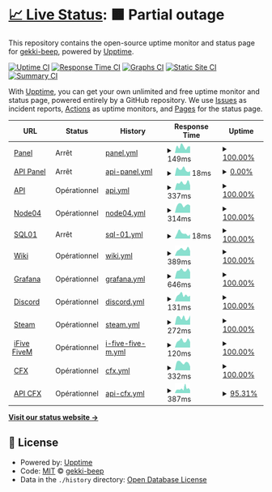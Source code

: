 # [📈 Live Status](https://gekki-beep.github.io/status-page): <!--live status--> **🟧 Partial outage**

This repository contains the open-source uptime monitor and status page for [gekki-beep](https://gekki-beep.github.io/status-page), powered by [Upptime](https://github.com/upptime/upptime).

[![Uptime CI](https://github.com/gekki-beep/status-page/workflows/Uptime%20CI/badge.svg)](https://github.com/gekki-beep/status-page/actions?query=workflow%3A%22Uptime+CI%22)
[![Response Time CI](https://github.com/gekki-beep/status-page/workflows/Response%20Time%20CI/badge.svg)](https://github.com/gekki-beep/status-page/actions?query=workflow%3A%22Response+Time+CI%22)
[![Graphs CI](https://github.com/gekki-beep/status-page/workflows/Graphs%20CI/badge.svg)](https://github.com/gekki-beep/status-page/actions?query=workflow%3A%22Graphs+CI%22)
[![Static Site CI](https://github.com/gekki-beep/status-page/workflows/Static%20Site%20CI/badge.svg)](https://github.com/gekki-beep/status-page/actions?query=workflow%3A%22Static+Site+CI%22)
[![Summary CI](https://github.com/gekki-beep/status-page/workflows/Summary%20CI/badge.svg)](https://github.com/gekki-beep/status-page/actions?query=workflow%3A%22Summary+CI%22)

With [Upptime](https://upptime.js.org), you can get your own unlimited and free uptime monitor and status page, powered entirely by a GitHub repository. We use [Issues](https://github.com/gekki-beep/status-page/issues) as incident reports, [Actions](https://github.com/gekki-beep/status-page/actions) as uptime monitors, and [Pages](https://gekki-beep.github.io/status-page) for the status page.

<!--start: status pages-->
<!-- This summary is generated by Upptime (https://github.com/upptime/upptime) -->
<!-- Do not edit this manually, your changes will be overwritten -->
<!-- prettier-ignore -->
| URL | Status | History | Response Time | Uptime |
| --- | ------ | ------- | ------------- | ------ |
| <img alt="" src="https://i.imgur.com/51J6HuV.png" height="13"> [Panel](https://pterodactyl.ifive-roleplay.fr/) | Arrêt | [panel.yml](https://github.com/Gekki-beep/status-page/commits/HEAD/history/panel.yml) | <details><summary><img alt="Response time graph" src="./graphs/panel/response-time-week.png" height="20"> 149ms</summary><br><a href="https://gekki-beep.github.io/status-page/history/panel"><img alt="Response time 170" src="https://img.shields.io/endpoint?url=https%3A%2F%2Fraw.githubusercontent.com%2FGekki-beep%2Fstatus-page%2FHEAD%2Fapi%2Fpanel%2Fresponse-time.json"></a><br><a href="https://gekki-beep.github.io/status-page/history/panel"><img alt="24-hour response time 150" src="https://img.shields.io/endpoint?url=https%3A%2F%2Fraw.githubusercontent.com%2FGekki-beep%2Fstatus-page%2FHEAD%2Fapi%2Fpanel%2Fresponse-time-day.json"></a><br><a href="https://gekki-beep.github.io/status-page/history/panel"><img alt="7-day response time 149" src="https://img.shields.io/endpoint?url=https%3A%2F%2Fraw.githubusercontent.com%2FGekki-beep%2Fstatus-page%2FHEAD%2Fapi%2Fpanel%2Fresponse-time-week.json"></a><br><a href="https://gekki-beep.github.io/status-page/history/panel"><img alt="30-day response time 151" src="https://img.shields.io/endpoint?url=https%3A%2F%2Fraw.githubusercontent.com%2FGekki-beep%2Fstatus-page%2FHEAD%2Fapi%2Fpanel%2Fresponse-time-month.json"></a><br><a href="https://gekki-beep.github.io/status-page/history/panel"><img alt="1-year response time 178" src="https://img.shields.io/endpoint?url=https%3A%2F%2Fraw.githubusercontent.com%2FGekki-beep%2Fstatus-page%2FHEAD%2Fapi%2Fpanel%2Fresponse-time-year.json"></a></details> | <details><summary><a href="https://gekki-beep.github.io/status-page/history/panel">100.00%</a></summary><a href="https://gekki-beep.github.io/status-page/history/panel"><img alt="All-time uptime 98.89%" src="https://img.shields.io/endpoint?url=https%3A%2F%2Fraw.githubusercontent.com%2FGekki-beep%2Fstatus-page%2FHEAD%2Fapi%2Fpanel%2Fuptime.json"></a><br><a href="https://gekki-beep.github.io/status-page/history/panel"><img alt="24-hour uptime 100.00%" src="https://img.shields.io/endpoint?url=https%3A%2F%2Fraw.githubusercontent.com%2FGekki-beep%2Fstatus-page%2FHEAD%2Fapi%2Fpanel%2Fuptime-day.json"></a><br><a href="https://gekki-beep.github.io/status-page/history/panel"><img alt="7-day uptime 100.00%" src="https://img.shields.io/endpoint?url=https%3A%2F%2Fraw.githubusercontent.com%2FGekki-beep%2Fstatus-page%2FHEAD%2Fapi%2Fpanel%2Fuptime-week.json"></a><br><a href="https://gekki-beep.github.io/status-page/history/panel"><img alt="30-day uptime 100.00%" src="https://img.shields.io/endpoint?url=https%3A%2F%2Fraw.githubusercontent.com%2FGekki-beep%2Fstatus-page%2FHEAD%2Fapi%2Fpanel%2Fuptime-month.json"></a><br><a href="https://gekki-beep.github.io/status-page/history/panel"><img alt="1-year uptime 100.00%" src="https://img.shields.io/endpoint?url=https%3A%2F%2Fraw.githubusercontent.com%2FGekki-beep%2Fstatus-page%2FHEAD%2Fapi%2Fpanel%2Fuptime-year.json"></a></details>
| <img alt="" src="https://i.imgur.com/51J6HuV.png" height="13"> [API Panel](https://pterodactyl.ifive-roleplay.fr/api/client/) | Arrêt | [api-panel.yml](https://github.com/Gekki-beep/status-page/commits/HEAD/history/api-panel.yml) | <details><summary><img alt="Response time graph" src="./graphs/api-panel/response-time-week.png" height="20"> 18ms</summary><br><a href="https://gekki-beep.github.io/status-page/history/api-panel"><img alt="Response time 20" src="https://img.shields.io/endpoint?url=https%3A%2F%2Fraw.githubusercontent.com%2FGekki-beep%2Fstatus-page%2FHEAD%2Fapi%2Fapi-panel%2Fresponse-time.json"></a><br><a href="https://gekki-beep.github.io/status-page/history/api-panel"><img alt="24-hour response time 24" src="https://img.shields.io/endpoint?url=https%3A%2F%2Fraw.githubusercontent.com%2FGekki-beep%2Fstatus-page%2FHEAD%2Fapi%2Fapi-panel%2Fresponse-time-day.json"></a><br><a href="https://gekki-beep.github.io/status-page/history/api-panel"><img alt="7-day response time 18" src="https://img.shields.io/endpoint?url=https%3A%2F%2Fraw.githubusercontent.com%2FGekki-beep%2Fstatus-page%2FHEAD%2Fapi%2Fapi-panel%2Fresponse-time-week.json"></a><br><a href="https://gekki-beep.github.io/status-page/history/api-panel"><img alt="30-day response time 19" src="https://img.shields.io/endpoint?url=https%3A%2F%2Fraw.githubusercontent.com%2FGekki-beep%2Fstatus-page%2FHEAD%2Fapi%2Fapi-panel%2Fresponse-time-month.json"></a><br><a href="https://gekki-beep.github.io/status-page/history/api-panel"><img alt="1-year response time 20" src="https://img.shields.io/endpoint?url=https%3A%2F%2Fraw.githubusercontent.com%2FGekki-beep%2Fstatus-page%2FHEAD%2Fapi%2Fapi-panel%2Fresponse-time-year.json"></a></details> | <details><summary><a href="https://gekki-beep.github.io/status-page/history/api-panel">0.00%</a></summary><a href="https://gekki-beep.github.io/status-page/history/api-panel"><img alt="All-time uptime 0.00%" src="https://img.shields.io/endpoint?url=https%3A%2F%2Fraw.githubusercontent.com%2FGekki-beep%2Fstatus-page%2FHEAD%2Fapi%2Fapi-panel%2Fuptime.json"></a><br><a href="https://gekki-beep.github.io/status-page/history/api-panel"><img alt="24-hour uptime 0.00%" src="https://img.shields.io/endpoint?url=https%3A%2F%2Fraw.githubusercontent.com%2FGekki-beep%2Fstatus-page%2FHEAD%2Fapi%2Fapi-panel%2Fuptime-day.json"></a><br><a href="https://gekki-beep.github.io/status-page/history/api-panel"><img alt="7-day uptime 0.00%" src="https://img.shields.io/endpoint?url=https%3A%2F%2Fraw.githubusercontent.com%2FGekki-beep%2Fstatus-page%2FHEAD%2Fapi%2Fapi-panel%2Fuptime-week.json"></a><br><a href="https://gekki-beep.github.io/status-page/history/api-panel"><img alt="30-day uptime 1.38%" src="https://img.shields.io/endpoint?url=https%3A%2F%2Fraw.githubusercontent.com%2FGekki-beep%2Fstatus-page%2FHEAD%2Fapi%2Fapi-panel%2Fuptime-month.json"></a><br><a href="https://gekki-beep.github.io/status-page/history/api-panel"><img alt="1-year uptime 0.00%" src="https://img.shields.io/endpoint?url=https%3A%2F%2Fraw.githubusercontent.com%2FGekki-beep%2Fstatus-page%2FHEAD%2Fapi%2Fapi-panel%2Fuptime-year.json"></a></details>
| <img alt="" src="https://i.imgur.com/51J6HuV.png" height="13"> [API](http://node04.ifive-community.fr:10003/ifive) | Opérationnel | [api.yml](https://github.com/Gekki-beep/status-page/commits/HEAD/history/api.yml) | <details><summary><img alt="Response time graph" src="./graphs/api/response-time-week.png" height="20"> 337ms</summary><br><a href="https://gekki-beep.github.io/status-page/history/api"><img alt="Response time 458" src="https://img.shields.io/endpoint?url=https%3A%2F%2Fraw.githubusercontent.com%2FGekki-beep%2Fstatus-page%2FHEAD%2Fapi%2Fapi%2Fresponse-time.json"></a><br><a href="https://gekki-beep.github.io/status-page/history/api"><img alt="24-hour response time 383" src="https://img.shields.io/endpoint?url=https%3A%2F%2Fraw.githubusercontent.com%2FGekki-beep%2Fstatus-page%2FHEAD%2Fapi%2Fapi%2Fresponse-time-day.json"></a><br><a href="https://gekki-beep.github.io/status-page/history/api"><img alt="7-day response time 337" src="https://img.shields.io/endpoint?url=https%3A%2F%2Fraw.githubusercontent.com%2FGekki-beep%2Fstatus-page%2FHEAD%2Fapi%2Fapi%2Fresponse-time-week.json"></a><br><a href="https://gekki-beep.github.io/status-page/history/api"><img alt="30-day response time 471" src="https://img.shields.io/endpoint?url=https%3A%2F%2Fraw.githubusercontent.com%2FGekki-beep%2Fstatus-page%2FHEAD%2Fapi%2Fapi%2Fresponse-time-month.json"></a><br><a href="https://gekki-beep.github.io/status-page/history/api"><img alt="1-year response time 458" src="https://img.shields.io/endpoint?url=https%3A%2F%2Fraw.githubusercontent.com%2FGekki-beep%2Fstatus-page%2FHEAD%2Fapi%2Fapi%2Fresponse-time-year.json"></a></details> | <details><summary><a href="https://gekki-beep.github.io/status-page/history/api">100.00%</a></summary><a href="https://gekki-beep.github.io/status-page/history/api"><img alt="All-time uptime 100.00%" src="https://img.shields.io/endpoint?url=https%3A%2F%2Fraw.githubusercontent.com%2FGekki-beep%2Fstatus-page%2FHEAD%2Fapi%2Fapi%2Fuptime.json"></a><br><a href="https://gekki-beep.github.io/status-page/history/api"><img alt="24-hour uptime 100.00%" src="https://img.shields.io/endpoint?url=https%3A%2F%2Fraw.githubusercontent.com%2FGekki-beep%2Fstatus-page%2FHEAD%2Fapi%2Fapi%2Fuptime-day.json"></a><br><a href="https://gekki-beep.github.io/status-page/history/api"><img alt="7-day uptime 100.00%" src="https://img.shields.io/endpoint?url=https%3A%2F%2Fraw.githubusercontent.com%2FGekki-beep%2Fstatus-page%2FHEAD%2Fapi%2Fapi%2Fuptime-week.json"></a><br><a href="https://gekki-beep.github.io/status-page/history/api"><img alt="30-day uptime 100.00%" src="https://img.shields.io/endpoint?url=https%3A%2F%2Fraw.githubusercontent.com%2FGekki-beep%2Fstatus-page%2FHEAD%2Fapi%2Fapi%2Fuptime-month.json"></a><br><a href="https://gekki-beep.github.io/status-page/history/api"><img alt="1-year uptime 100.00%" src="https://img.shields.io/endpoint?url=https%3A%2F%2Fraw.githubusercontent.com%2FGekki-beep%2Fstatus-page%2FHEAD%2Fapi%2Fapi%2Fuptime-year.json"></a></details>
| <img alt="" src="https://i.imgur.com/51J6HuV.png" height="13"> [Node04](http://node04.ifive-community.fr/) | Opérationnel | [node04.yml](https://github.com/Gekki-beep/status-page/commits/HEAD/history/node04.yml) | <details><summary><img alt="Response time graph" src="./graphs/node04/response-time-week.png" height="20"> 314ms</summary><br><a href="https://gekki-beep.github.io/status-page/history/node04"><img alt="Response time 281" src="https://img.shields.io/endpoint?url=https%3A%2F%2Fraw.githubusercontent.com%2FGekki-beep%2Fstatus-page%2FHEAD%2Fapi%2Fnode04%2Fresponse-time.json"></a><br><a href="https://gekki-beep.github.io/status-page/history/node04"><img alt="24-hour response time 377" src="https://img.shields.io/endpoint?url=https%3A%2F%2Fraw.githubusercontent.com%2FGekki-beep%2Fstatus-page%2FHEAD%2Fapi%2Fnode04%2Fresponse-time-day.json"></a><br><a href="https://gekki-beep.github.io/status-page/history/node04"><img alt="7-day response time 314" src="https://img.shields.io/endpoint?url=https%3A%2F%2Fraw.githubusercontent.com%2FGekki-beep%2Fstatus-page%2FHEAD%2Fapi%2Fnode04%2Fresponse-time-week.json"></a><br><a href="https://gekki-beep.github.io/status-page/history/node04"><img alt="30-day response time 289" src="https://img.shields.io/endpoint?url=https%3A%2F%2Fraw.githubusercontent.com%2FGekki-beep%2Fstatus-page%2FHEAD%2Fapi%2Fnode04%2Fresponse-time-month.json"></a><br><a href="https://gekki-beep.github.io/status-page/history/node04"><img alt="1-year response time 278" src="https://img.shields.io/endpoint?url=https%3A%2F%2Fraw.githubusercontent.com%2FGekki-beep%2Fstatus-page%2FHEAD%2Fapi%2Fnode04%2Fresponse-time-year.json"></a></details> | <details><summary><a href="https://gekki-beep.github.io/status-page/history/node04">100.00%</a></summary><a href="https://gekki-beep.github.io/status-page/history/node04"><img alt="All-time uptime 88.55%" src="https://img.shields.io/endpoint?url=https%3A%2F%2Fraw.githubusercontent.com%2FGekki-beep%2Fstatus-page%2FHEAD%2Fapi%2Fnode04%2Fuptime.json"></a><br><a href="https://gekki-beep.github.io/status-page/history/node04"><img alt="24-hour uptime 100.00%" src="https://img.shields.io/endpoint?url=https%3A%2F%2Fraw.githubusercontent.com%2FGekki-beep%2Fstatus-page%2FHEAD%2Fapi%2Fnode04%2Fuptime-day.json"></a><br><a href="https://gekki-beep.github.io/status-page/history/node04"><img alt="7-day uptime 100.00%" src="https://img.shields.io/endpoint?url=https%3A%2F%2Fraw.githubusercontent.com%2FGekki-beep%2Fstatus-page%2FHEAD%2Fapi%2Fnode04%2Fuptime-week.json"></a><br><a href="https://gekki-beep.github.io/status-page/history/node04"><img alt="30-day uptime 100.00%" src="https://img.shields.io/endpoint?url=https%3A%2F%2Fraw.githubusercontent.com%2FGekki-beep%2Fstatus-page%2FHEAD%2Fapi%2Fnode04%2Fuptime-month.json"></a><br><a href="https://gekki-beep.github.io/status-page/history/node04"><img alt="1-year uptime 99.80%" src="https://img.shields.io/endpoint?url=https%3A%2F%2Fraw.githubusercontent.com%2FGekki-beep%2Fstatus-page%2FHEAD%2Fapi%2Fnode04%2Fuptime-year.json"></a></details>
| <img alt="" src="https://i.imgur.com/51J6HuV.png" height="13"> [SQL01](https://pterodactyl.ifive-roleplay.fr/pma) | Arrêt | [sql-01.yml](https://github.com/Gekki-beep/status-page/commits/HEAD/history/sql-01.yml) | <details><summary><img alt="Response time graph" src="./graphs/sql-01/response-time-week.png" height="20"> 18ms</summary><br><a href="https://gekki-beep.github.io/status-page/history/sql-01"><img alt="Response time 16" src="https://img.shields.io/endpoint?url=https%3A%2F%2Fraw.githubusercontent.com%2FGekki-beep%2Fstatus-page%2FHEAD%2Fapi%2Fsql-01%2Fresponse-time.json"></a><br><a href="https://gekki-beep.github.io/status-page/history/sql-01"><img alt="24-hour response time 22" src="https://img.shields.io/endpoint?url=https%3A%2F%2Fraw.githubusercontent.com%2FGekki-beep%2Fstatus-page%2FHEAD%2Fapi%2Fsql-01%2Fresponse-time-day.json"></a><br><a href="https://gekki-beep.github.io/status-page/history/sql-01"><img alt="7-day response time 18" src="https://img.shields.io/endpoint?url=https%3A%2F%2Fraw.githubusercontent.com%2FGekki-beep%2Fstatus-page%2FHEAD%2Fapi%2Fsql-01%2Fresponse-time-week.json"></a><br><a href="https://gekki-beep.github.io/status-page/history/sql-01"><img alt="30-day response time 20" src="https://img.shields.io/endpoint?url=https%3A%2F%2Fraw.githubusercontent.com%2FGekki-beep%2Fstatus-page%2FHEAD%2Fapi%2Fsql-01%2Fresponse-time-month.json"></a><br><a href="https://gekki-beep.github.io/status-page/history/sql-01"><img alt="1-year response time 17" src="https://img.shields.io/endpoint?url=https%3A%2F%2Fraw.githubusercontent.com%2FGekki-beep%2Fstatus-page%2FHEAD%2Fapi%2Fsql-01%2Fresponse-time-year.json"></a></details> | <details><summary><a href="https://gekki-beep.github.io/status-page/history/sql-01">100.00%</a></summary><a href="https://gekki-beep.github.io/status-page/history/sql-01"><img alt="All-time uptime 98.12%" src="https://img.shields.io/endpoint?url=https%3A%2F%2Fraw.githubusercontent.com%2FGekki-beep%2Fstatus-page%2FHEAD%2Fapi%2Fsql-01%2Fuptime.json"></a><br><a href="https://gekki-beep.github.io/status-page/history/sql-01"><img alt="24-hour uptime 100.00%" src="https://img.shields.io/endpoint?url=https%3A%2F%2Fraw.githubusercontent.com%2FGekki-beep%2Fstatus-page%2FHEAD%2Fapi%2Fsql-01%2Fuptime-day.json"></a><br><a href="https://gekki-beep.github.io/status-page/history/sql-01"><img alt="7-day uptime 100.00%" src="https://img.shields.io/endpoint?url=https%3A%2F%2Fraw.githubusercontent.com%2FGekki-beep%2Fstatus-page%2FHEAD%2Fapi%2Fsql-01%2Fuptime-week.json"></a><br><a href="https://gekki-beep.github.io/status-page/history/sql-01"><img alt="30-day uptime 100.00%" src="https://img.shields.io/endpoint?url=https%3A%2F%2Fraw.githubusercontent.com%2FGekki-beep%2Fstatus-page%2FHEAD%2Fapi%2Fsql-01%2Fuptime-month.json"></a><br><a href="https://gekki-beep.github.io/status-page/history/sql-01"><img alt="1-year uptime 100.00%" src="https://img.shields.io/endpoint?url=https%3A%2F%2Fraw.githubusercontent.com%2FGekki-beep%2Fstatus-page%2FHEAD%2Fapi%2Fsql-01%2Fuptime-year.json"></a></details>
| <img alt="" src="https://icons.duckduckgo.com/ip3/wiki.ifive-community.fr.ico" height="13"> [Wiki](https://wiki.ifive-community.fr) | Opérationnel | [wiki.yml](https://github.com/Gekki-beep/status-page/commits/HEAD/history/wiki.yml) | <details><summary><img alt="Response time graph" src="./graphs/wiki/response-time-week.png" height="20"> 389ms</summary><br><a href="https://gekki-beep.github.io/status-page/history/wiki"><img alt="Response time 528" src="https://img.shields.io/endpoint?url=https%3A%2F%2Fraw.githubusercontent.com%2FGekki-beep%2Fstatus-page%2FHEAD%2Fapi%2Fwiki%2Fresponse-time.json"></a><br><a href="https://gekki-beep.github.io/status-page/history/wiki"><img alt="24-hour response time 448" src="https://img.shields.io/endpoint?url=https%3A%2F%2Fraw.githubusercontent.com%2FGekki-beep%2Fstatus-page%2FHEAD%2Fapi%2Fwiki%2Fresponse-time-day.json"></a><br><a href="https://gekki-beep.github.io/status-page/history/wiki"><img alt="7-day response time 389" src="https://img.shields.io/endpoint?url=https%3A%2F%2Fraw.githubusercontent.com%2FGekki-beep%2Fstatus-page%2FHEAD%2Fapi%2Fwiki%2Fresponse-time-week.json"></a><br><a href="https://gekki-beep.github.io/status-page/history/wiki"><img alt="30-day response time 509" src="https://img.shields.io/endpoint?url=https%3A%2F%2Fraw.githubusercontent.com%2FGekki-beep%2Fstatus-page%2FHEAD%2Fapi%2Fwiki%2Fresponse-time-month.json"></a><br><a href="https://gekki-beep.github.io/status-page/history/wiki"><img alt="1-year response time 523" src="https://img.shields.io/endpoint?url=https%3A%2F%2Fraw.githubusercontent.com%2FGekki-beep%2Fstatus-page%2FHEAD%2Fapi%2Fwiki%2Fresponse-time-year.json"></a></details> | <details><summary><a href="https://gekki-beep.github.io/status-page/history/wiki">100.00%</a></summary><a href="https://gekki-beep.github.io/status-page/history/wiki"><img alt="All-time uptime 56.88%" src="https://img.shields.io/endpoint?url=https%3A%2F%2Fraw.githubusercontent.com%2FGekki-beep%2Fstatus-page%2FHEAD%2Fapi%2Fwiki%2Fuptime.json"></a><br><a href="https://gekki-beep.github.io/status-page/history/wiki"><img alt="24-hour uptime 100.00%" src="https://img.shields.io/endpoint?url=https%3A%2F%2Fraw.githubusercontent.com%2FGekki-beep%2Fstatus-page%2FHEAD%2Fapi%2Fwiki%2Fuptime-day.json"></a><br><a href="https://gekki-beep.github.io/status-page/history/wiki"><img alt="7-day uptime 100.00%" src="https://img.shields.io/endpoint?url=https%3A%2F%2Fraw.githubusercontent.com%2FGekki-beep%2Fstatus-page%2FHEAD%2Fapi%2Fwiki%2Fuptime-week.json"></a><br><a href="https://gekki-beep.github.io/status-page/history/wiki"><img alt="30-day uptime 100.00%" src="https://img.shields.io/endpoint?url=https%3A%2F%2Fraw.githubusercontent.com%2FGekki-beep%2Fstatus-page%2FHEAD%2Fapi%2Fwiki%2Fuptime-month.json"></a><br><a href="https://gekki-beep.github.io/status-page/history/wiki"><img alt="1-year uptime 33.77%" src="https://img.shields.io/endpoint?url=https%3A%2F%2Fraw.githubusercontent.com%2FGekki-beep%2Fstatus-page%2FHEAD%2Fapi%2Fwiki%2Fuptime-year.json"></a></details>
| <img alt="" src="https://i.imgur.com/51J6HuV.png" height="13"> [Grafana](http://node04.ifive-community.fr:10004) | Opérationnel | [grafana.yml](https://github.com/Gekki-beep/status-page/commits/HEAD/history/grafana.yml) | <details><summary><img alt="Response time graph" src="./graphs/grafana/response-time-week.png" height="20"> 646ms</summary><br><a href="https://gekki-beep.github.io/status-page/history/grafana"><img alt="Response time 638" src="https://img.shields.io/endpoint?url=https%3A%2F%2Fraw.githubusercontent.com%2FGekki-beep%2Fstatus-page%2FHEAD%2Fapi%2Fgrafana%2Fresponse-time.json"></a><br><a href="https://gekki-beep.github.io/status-page/history/grafana"><img alt="24-hour response time 664" src="https://img.shields.io/endpoint?url=https%3A%2F%2Fraw.githubusercontent.com%2FGekki-beep%2Fstatus-page%2FHEAD%2Fapi%2Fgrafana%2Fresponse-time-day.json"></a><br><a href="https://gekki-beep.github.io/status-page/history/grafana"><img alt="7-day response time 646" src="https://img.shields.io/endpoint?url=https%3A%2F%2Fraw.githubusercontent.com%2FGekki-beep%2Fstatus-page%2FHEAD%2Fapi%2Fgrafana%2Fresponse-time-week.json"></a><br><a href="https://gekki-beep.github.io/status-page/history/grafana"><img alt="30-day response time 627" src="https://img.shields.io/endpoint?url=https%3A%2F%2Fraw.githubusercontent.com%2FGekki-beep%2Fstatus-page%2FHEAD%2Fapi%2Fgrafana%2Fresponse-time-month.json"></a><br><a href="https://gekki-beep.github.io/status-page/history/grafana"><img alt="1-year response time 638" src="https://img.shields.io/endpoint?url=https%3A%2F%2Fraw.githubusercontent.com%2FGekki-beep%2Fstatus-page%2FHEAD%2Fapi%2Fgrafana%2Fresponse-time-year.json"></a></details> | <details><summary><a href="https://gekki-beep.github.io/status-page/history/grafana">100.00%</a></summary><a href="https://gekki-beep.github.io/status-page/history/grafana"><img alt="All-time uptime 100.00%" src="https://img.shields.io/endpoint?url=https%3A%2F%2Fraw.githubusercontent.com%2FGekki-beep%2Fstatus-page%2FHEAD%2Fapi%2Fgrafana%2Fuptime.json"></a><br><a href="https://gekki-beep.github.io/status-page/history/grafana"><img alt="24-hour uptime 100.00%" src="https://img.shields.io/endpoint?url=https%3A%2F%2Fraw.githubusercontent.com%2FGekki-beep%2Fstatus-page%2FHEAD%2Fapi%2Fgrafana%2Fuptime-day.json"></a><br><a href="https://gekki-beep.github.io/status-page/history/grafana"><img alt="7-day uptime 100.00%" src="https://img.shields.io/endpoint?url=https%3A%2F%2Fraw.githubusercontent.com%2FGekki-beep%2Fstatus-page%2FHEAD%2Fapi%2Fgrafana%2Fuptime-week.json"></a><br><a href="https://gekki-beep.github.io/status-page/history/grafana"><img alt="30-day uptime 100.00%" src="https://img.shields.io/endpoint?url=https%3A%2F%2Fraw.githubusercontent.com%2FGekki-beep%2Fstatus-page%2FHEAD%2Fapi%2Fgrafana%2Fuptime-month.json"></a><br><a href="https://gekki-beep.github.io/status-page/history/grafana"><img alt="1-year uptime 100.00%" src="https://img.shields.io/endpoint?url=https%3A%2F%2Fraw.githubusercontent.com%2FGekki-beep%2Fstatus-page%2FHEAD%2Fapi%2Fgrafana%2Fuptime-year.json"></a></details>
| <img alt="" src="https://icons.duckduckgo.com/ip3/discord.com.ico" height="13"> [Discord](https://discord.com/) | Opérationnel | [discord.yml](https://github.com/Gekki-beep/status-page/commits/HEAD/history/discord.yml) | <details><summary><img alt="Response time graph" src="./graphs/discord/response-time-week.png" height="20"> 131ms</summary><br><a href="https://gekki-beep.github.io/status-page/history/discord"><img alt="Response time 72" src="https://img.shields.io/endpoint?url=https%3A%2F%2Fraw.githubusercontent.com%2FGekki-beep%2Fstatus-page%2FHEAD%2Fapi%2Fdiscord%2Fresponse-time.json"></a><br><a href="https://gekki-beep.github.io/status-page/history/discord"><img alt="24-hour response time 176" src="https://img.shields.io/endpoint?url=https%3A%2F%2Fraw.githubusercontent.com%2FGekki-beep%2Fstatus-page%2FHEAD%2Fapi%2Fdiscord%2Fresponse-time-day.json"></a><br><a href="https://gekki-beep.github.io/status-page/history/discord"><img alt="7-day response time 131" src="https://img.shields.io/endpoint?url=https%3A%2F%2Fraw.githubusercontent.com%2FGekki-beep%2Fstatus-page%2FHEAD%2Fapi%2Fdiscord%2Fresponse-time-week.json"></a><br><a href="https://gekki-beep.github.io/status-page/history/discord"><img alt="30-day response time 133" src="https://img.shields.io/endpoint?url=https%3A%2F%2Fraw.githubusercontent.com%2FGekki-beep%2Fstatus-page%2FHEAD%2Fapi%2Fdiscord%2Fresponse-time-month.json"></a><br><a href="https://gekki-beep.github.io/status-page/history/discord"><img alt="1-year response time 75" src="https://img.shields.io/endpoint?url=https%3A%2F%2Fraw.githubusercontent.com%2FGekki-beep%2Fstatus-page%2FHEAD%2Fapi%2Fdiscord%2Fresponse-time-year.json"></a></details> | <details><summary><a href="https://gekki-beep.github.io/status-page/history/discord">100.00%</a></summary><a href="https://gekki-beep.github.io/status-page/history/discord"><img alt="All-time uptime 83.94%" src="https://img.shields.io/endpoint?url=https%3A%2F%2Fraw.githubusercontent.com%2FGekki-beep%2Fstatus-page%2FHEAD%2Fapi%2Fdiscord%2Fuptime.json"></a><br><a href="https://gekki-beep.github.io/status-page/history/discord"><img alt="24-hour uptime 100.00%" src="https://img.shields.io/endpoint?url=https%3A%2F%2Fraw.githubusercontent.com%2FGekki-beep%2Fstatus-page%2FHEAD%2Fapi%2Fdiscord%2Fuptime-day.json"></a><br><a href="https://gekki-beep.github.io/status-page/history/discord"><img alt="7-day uptime 100.00%" src="https://img.shields.io/endpoint?url=https%3A%2F%2Fraw.githubusercontent.com%2FGekki-beep%2Fstatus-page%2FHEAD%2Fapi%2Fdiscord%2Fuptime-week.json"></a><br><a href="https://gekki-beep.github.io/status-page/history/discord"><img alt="30-day uptime 100.00%" src="https://img.shields.io/endpoint?url=https%3A%2F%2Fraw.githubusercontent.com%2FGekki-beep%2Fstatus-page%2FHEAD%2Fapi%2Fdiscord%2Fuptime-month.json"></a><br><a href="https://gekki-beep.github.io/status-page/history/discord"><img alt="1-year uptime 100.00%" src="https://img.shields.io/endpoint?url=https%3A%2F%2Fraw.githubusercontent.com%2FGekki-beep%2Fstatus-page%2FHEAD%2Fapi%2Fdiscord%2Fuptime-year.json"></a></details>
| <img alt="" src="https://www.pinclipart.com/picdir/middle/100-1003109_steam-clip-art.png" height="13"> [Steam](https://api.steampowered.com) | Opérationnel | [steam.yml](https://github.com/Gekki-beep/status-page/commits/HEAD/history/steam.yml) | <details><summary><img alt="Response time graph" src="./graphs/steam/response-time-week.png" height="20"> 272ms</summary><br><a href="https://gekki-beep.github.io/status-page/history/steam"><img alt="Response time 302" src="https://img.shields.io/endpoint?url=https%3A%2F%2Fraw.githubusercontent.com%2FGekki-beep%2Fstatus-page%2FHEAD%2Fapi%2Fsteam%2Fresponse-time.json"></a><br><a href="https://gekki-beep.github.io/status-page/history/steam"><img alt="24-hour response time 299" src="https://img.shields.io/endpoint?url=https%3A%2F%2Fraw.githubusercontent.com%2FGekki-beep%2Fstatus-page%2FHEAD%2Fapi%2Fsteam%2Fresponse-time-day.json"></a><br><a href="https://gekki-beep.github.io/status-page/history/steam"><img alt="7-day response time 272" src="https://img.shields.io/endpoint?url=https%3A%2F%2Fraw.githubusercontent.com%2FGekki-beep%2Fstatus-page%2FHEAD%2Fapi%2Fsteam%2Fresponse-time-week.json"></a><br><a href="https://gekki-beep.github.io/status-page/history/steam"><img alt="30-day response time 731" src="https://img.shields.io/endpoint?url=https%3A%2F%2Fraw.githubusercontent.com%2FGekki-beep%2Fstatus-page%2FHEAD%2Fapi%2Fsteam%2Fresponse-time-month.json"></a><br><a href="https://gekki-beep.github.io/status-page/history/steam"><img alt="1-year response time 308" src="https://img.shields.io/endpoint?url=https%3A%2F%2Fraw.githubusercontent.com%2FGekki-beep%2Fstatus-page%2FHEAD%2Fapi%2Fsteam%2Fresponse-time-year.json"></a></details> | <details><summary><a href="https://gekki-beep.github.io/status-page/history/steam">100.00%</a></summary><a href="https://gekki-beep.github.io/status-page/history/steam"><img alt="All-time uptime 99.99%" src="https://img.shields.io/endpoint?url=https%3A%2F%2Fraw.githubusercontent.com%2FGekki-beep%2Fstatus-page%2FHEAD%2Fapi%2Fsteam%2Fuptime.json"></a><br><a href="https://gekki-beep.github.io/status-page/history/steam"><img alt="24-hour uptime 100.00%" src="https://img.shields.io/endpoint?url=https%3A%2F%2Fraw.githubusercontent.com%2FGekki-beep%2Fstatus-page%2FHEAD%2Fapi%2Fsteam%2Fuptime-day.json"></a><br><a href="https://gekki-beep.github.io/status-page/history/steam"><img alt="7-day uptime 100.00%" src="https://img.shields.io/endpoint?url=https%3A%2F%2Fraw.githubusercontent.com%2FGekki-beep%2Fstatus-page%2FHEAD%2Fapi%2Fsteam%2Fuptime-week.json"></a><br><a href="https://gekki-beep.github.io/status-page/history/steam"><img alt="30-day uptime 99.81%" src="https://img.shields.io/endpoint?url=https%3A%2F%2Fraw.githubusercontent.com%2FGekki-beep%2Fstatus-page%2FHEAD%2Fapi%2Fsteam%2Fuptime-month.json"></a><br><a href="https://gekki-beep.github.io/status-page/history/steam"><img alt="1-year uptime 99.98%" src="https://img.shields.io/endpoint?url=https%3A%2F%2Fraw.githubusercontent.com%2FGekki-beep%2Fstatus-page%2FHEAD%2Fapi%2Fsteam%2Fuptime-year.json"></a></details>
| <img alt="" src="https://i.imgur.com/51J6HuV.png" height="13"> [iFive FiveM](node04.ifive-community.fr) | Opérationnel | [i-five-five-m.yml](https://github.com/Gekki-beep/status-page/commits/HEAD/history/i-five-five-m.yml) | <details><summary><img alt="Response time graph" src="./graphs/i-five-five-m/response-time-week.png" height="20"> 120ms</summary><br><a href="https://gekki-beep.github.io/status-page/history/i-five-five-m"><img alt="Response time 118" src="https://img.shields.io/endpoint?url=https%3A%2F%2Fraw.githubusercontent.com%2FGekki-beep%2Fstatus-page%2FHEAD%2Fapi%2Fi-five-five-m%2Fresponse-time.json"></a><br><a href="https://gekki-beep.github.io/status-page/history/i-five-five-m"><img alt="24-hour response time 119" src="https://img.shields.io/endpoint?url=https%3A%2F%2Fraw.githubusercontent.com%2FGekki-beep%2Fstatus-page%2FHEAD%2Fapi%2Fi-five-five-m%2Fresponse-time-day.json"></a><br><a href="https://gekki-beep.github.io/status-page/history/i-five-five-m"><img alt="7-day response time 120" src="https://img.shields.io/endpoint?url=https%3A%2F%2Fraw.githubusercontent.com%2FGekki-beep%2Fstatus-page%2FHEAD%2Fapi%2Fi-five-five-m%2Fresponse-time-week.json"></a><br><a href="https://gekki-beep.github.io/status-page/history/i-five-five-m"><img alt="30-day response time 117" src="https://img.shields.io/endpoint?url=https%3A%2F%2Fraw.githubusercontent.com%2FGekki-beep%2Fstatus-page%2FHEAD%2Fapi%2Fi-five-five-m%2Fresponse-time-month.json"></a><br><a href="https://gekki-beep.github.io/status-page/history/i-five-five-m"><img alt="1-year response time 118" src="https://img.shields.io/endpoint?url=https%3A%2F%2Fraw.githubusercontent.com%2FGekki-beep%2Fstatus-page%2FHEAD%2Fapi%2Fi-five-five-m%2Fresponse-time-year.json"></a></details> | <details><summary><a href="https://gekki-beep.github.io/status-page/history/i-five-five-m">100.00%</a></summary><a href="https://gekki-beep.github.io/status-page/history/i-five-five-m"><img alt="All-time uptime 96.71%" src="https://img.shields.io/endpoint?url=https%3A%2F%2Fraw.githubusercontent.com%2FGekki-beep%2Fstatus-page%2FHEAD%2Fapi%2Fi-five-five-m%2Fuptime.json"></a><br><a href="https://gekki-beep.github.io/status-page/history/i-five-five-m"><img alt="24-hour uptime 100.00%" src="https://img.shields.io/endpoint?url=https%3A%2F%2Fraw.githubusercontent.com%2FGekki-beep%2Fstatus-page%2FHEAD%2Fapi%2Fi-five-five-m%2Fuptime-day.json"></a><br><a href="https://gekki-beep.github.io/status-page/history/i-five-five-m"><img alt="7-day uptime 100.00%" src="https://img.shields.io/endpoint?url=https%3A%2F%2Fraw.githubusercontent.com%2FGekki-beep%2Fstatus-page%2FHEAD%2Fapi%2Fi-five-five-m%2Fuptime-week.json"></a><br><a href="https://gekki-beep.github.io/status-page/history/i-five-five-m"><img alt="30-day uptime 96.18%" src="https://img.shields.io/endpoint?url=https%3A%2F%2Fraw.githubusercontent.com%2FGekki-beep%2Fstatus-page%2FHEAD%2Fapi%2Fi-five-five-m%2Fuptime-month.json"></a><br><a href="https://gekki-beep.github.io/status-page/history/i-five-five-m"><img alt="1-year uptime 96.71%" src="https://img.shields.io/endpoint?url=https%3A%2F%2Fraw.githubusercontent.com%2FGekki-beep%2Fstatus-page%2FHEAD%2Fapi%2Fi-five-five-m%2Fuptime-year.json"></a></details>
| <img alt="" src="https://avatars.githubusercontent.com/u/25160833?s=280&v=4" height="13"> [CFX](https://cfx.re/join/pzvm47) | Opérationnel | [cfx.yml](https://github.com/Gekki-beep/status-page/commits/HEAD/history/cfx.yml) | <details><summary><img alt="Response time graph" src="./graphs/cfx/response-time-week.png" height="20"> 332ms</summary><br><a href="https://gekki-beep.github.io/status-page/history/cfx"><img alt="Response time 776" src="https://img.shields.io/endpoint?url=https%3A%2F%2Fraw.githubusercontent.com%2FGekki-beep%2Fstatus-page%2FHEAD%2Fapi%2Fcfx%2Fresponse-time.json"></a><br><a href="https://gekki-beep.github.io/status-page/history/cfx"><img alt="24-hour response time 251" src="https://img.shields.io/endpoint?url=https%3A%2F%2Fraw.githubusercontent.com%2FGekki-beep%2Fstatus-page%2FHEAD%2Fapi%2Fcfx%2Fresponse-time-day.json"></a><br><a href="https://gekki-beep.github.io/status-page/history/cfx"><img alt="7-day response time 332" src="https://img.shields.io/endpoint?url=https%3A%2F%2Fraw.githubusercontent.com%2FGekki-beep%2Fstatus-page%2FHEAD%2Fapi%2Fcfx%2Fresponse-time-week.json"></a><br><a href="https://gekki-beep.github.io/status-page/history/cfx"><img alt="30-day response time 558" src="https://img.shields.io/endpoint?url=https%3A%2F%2Fraw.githubusercontent.com%2FGekki-beep%2Fstatus-page%2FHEAD%2Fapi%2Fcfx%2Fresponse-time-month.json"></a><br><a href="https://gekki-beep.github.io/status-page/history/cfx"><img alt="1-year response time 665" src="https://img.shields.io/endpoint?url=https%3A%2F%2Fraw.githubusercontent.com%2FGekki-beep%2Fstatus-page%2FHEAD%2Fapi%2Fcfx%2Fresponse-time-year.json"></a></details> | <details><summary><a href="https://gekki-beep.github.io/status-page/history/cfx">100.00%</a></summary><a href="https://gekki-beep.github.io/status-page/history/cfx"><img alt="All-time uptime 92.56%" src="https://img.shields.io/endpoint?url=https%3A%2F%2Fraw.githubusercontent.com%2FGekki-beep%2Fstatus-page%2FHEAD%2Fapi%2Fcfx%2Fuptime.json"></a><br><a href="https://gekki-beep.github.io/status-page/history/cfx"><img alt="24-hour uptime 100.00%" src="https://img.shields.io/endpoint?url=https%3A%2F%2Fraw.githubusercontent.com%2FGekki-beep%2Fstatus-page%2FHEAD%2Fapi%2Fcfx%2Fuptime-day.json"></a><br><a href="https://gekki-beep.github.io/status-page/history/cfx"><img alt="7-day uptime 100.00%" src="https://img.shields.io/endpoint?url=https%3A%2F%2Fraw.githubusercontent.com%2FGekki-beep%2Fstatus-page%2FHEAD%2Fapi%2Fcfx%2Fuptime-week.json"></a><br><a href="https://gekki-beep.github.io/status-page/history/cfx"><img alt="30-day uptime 99.88%" src="https://img.shields.io/endpoint?url=https%3A%2F%2Fraw.githubusercontent.com%2FGekki-beep%2Fstatus-page%2FHEAD%2Fapi%2Fcfx%2Fuptime-month.json"></a><br><a href="https://gekki-beep.github.io/status-page/history/cfx"><img alt="1-year uptime 88.96%" src="https://img.shields.io/endpoint?url=https%3A%2F%2Fraw.githubusercontent.com%2FGekki-beep%2Fstatus-page%2FHEAD%2Fapi%2Fcfx%2Fuptime-year.json"></a></details>
| <img alt="" src="https://avatars.githubusercontent.com/u/25160833?s=280&v=4" height="13"> [API CFX](https://status.cfx.re/api/v2/status.json) | Opérationnel | [api-cfx.yml](https://github.com/Gekki-beep/status-page/commits/HEAD/history/api-cfx.yml) | <details><summary><img alt="Response time graph" src="./graphs/api-cfx/response-time-week.png" height="20"> 387ms</summary><br><a href="https://gekki-beep.github.io/status-page/history/api-cfx"><img alt="Response time 288" src="https://img.shields.io/endpoint?url=https%3A%2F%2Fraw.githubusercontent.com%2FGekki-beep%2Fstatus-page%2FHEAD%2Fapi%2Fapi-cfx%2Fresponse-time.json"></a><br><a href="https://gekki-beep.github.io/status-page/history/api-cfx"><img alt="24-hour response time 445" src="https://img.shields.io/endpoint?url=https%3A%2F%2Fraw.githubusercontent.com%2FGekki-beep%2Fstatus-page%2FHEAD%2Fapi%2Fapi-cfx%2Fresponse-time-day.json"></a><br><a href="https://gekki-beep.github.io/status-page/history/api-cfx"><img alt="7-day response time 387" src="https://img.shields.io/endpoint?url=https%3A%2F%2Fraw.githubusercontent.com%2FGekki-beep%2Fstatus-page%2FHEAD%2Fapi%2Fapi-cfx%2Fresponse-time-week.json"></a><br><a href="https://gekki-beep.github.io/status-page/history/api-cfx"><img alt="30-day response time 320" src="https://img.shields.io/endpoint?url=https%3A%2F%2Fraw.githubusercontent.com%2FGekki-beep%2Fstatus-page%2FHEAD%2Fapi%2Fapi-cfx%2Fresponse-time-month.json"></a><br><a href="https://gekki-beep.github.io/status-page/history/api-cfx"><img alt="1-year response time 288" src="https://img.shields.io/endpoint?url=https%3A%2F%2Fraw.githubusercontent.com%2FGekki-beep%2Fstatus-page%2FHEAD%2Fapi%2Fapi-cfx%2Fresponse-time-year.json"></a></details> | <details><summary><a href="https://gekki-beep.github.io/status-page/history/api-cfx">95.31%</a></summary><a href="https://gekki-beep.github.io/status-page/history/api-cfx"><img alt="All-time uptime 99.07%" src="https://img.shields.io/endpoint?url=https%3A%2F%2Fraw.githubusercontent.com%2FGekki-beep%2Fstatus-page%2FHEAD%2Fapi%2Fapi-cfx%2Fuptime.json"></a><br><a href="https://gekki-beep.github.io/status-page/history/api-cfx"><img alt="24-hour uptime 100.00%" src="https://img.shields.io/endpoint?url=https%3A%2F%2Fraw.githubusercontent.com%2FGekki-beep%2Fstatus-page%2FHEAD%2Fapi%2Fapi-cfx%2Fuptime-day.json"></a><br><a href="https://gekki-beep.github.io/status-page/history/api-cfx"><img alt="7-day uptime 95.31%" src="https://img.shields.io/endpoint?url=https%3A%2F%2Fraw.githubusercontent.com%2FGekki-beep%2Fstatus-page%2FHEAD%2Fapi%2Fapi-cfx%2Fuptime-week.json"></a><br><a href="https://gekki-beep.github.io/status-page/history/api-cfx"><img alt="30-day uptime 98.67%" src="https://img.shields.io/endpoint?url=https%3A%2F%2Fraw.githubusercontent.com%2FGekki-beep%2Fstatus-page%2FHEAD%2Fapi%2Fapi-cfx%2Fuptime-month.json"></a><br><a href="https://gekki-beep.github.io/status-page/history/api-cfx"><img alt="1-year uptime 99.07%" src="https://img.shields.io/endpoint?url=https%3A%2F%2Fraw.githubusercontent.com%2FGekki-beep%2Fstatus-page%2FHEAD%2Fapi%2Fapi-cfx%2Fuptime-year.json"></a></details>

<!--end: status pages-->

[**Visit our status website →**](https://gekki-beep.github.io/status-page)

## 📄 License

- Powered by: [Upptime](https://github.com/upptime/upptime)
- Code: [MIT](./LICENSE) © [gekki-beep](https://gekki-beep.github.io/status-page)
- Data in the `./history` directory: [Open Database License](https://opendatacommons.org/licenses/odbl/1-0/)
